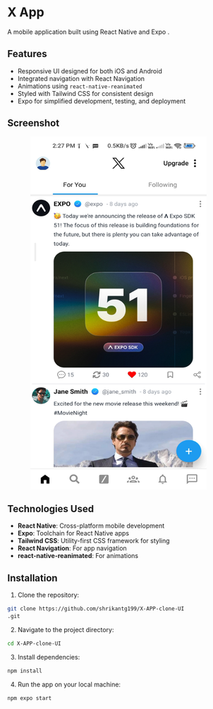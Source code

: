 


# X App

A mobile application built using React Native and Expo .

## Features

- Responsive UI designed for both iOS and Android
- Integrated navigation with React Navigation
- Animations using `react-native-reanimated`
- Styled with Tailwind CSS for consistent design
- Expo for simplified development, testing, and deployment

## Screenshot
<p align="center">
<img src="Screenshot.jpg" alt="Business Directory App" width="400" height="800">
</p>

## Technologies Used

- **React Native**: Cross-platform mobile development
- **Expo**: Toolchain for React Native apps
- **Tailwind CSS**: Utility-first CSS framework for styling
- **React Navigation**: For app navigation
- **react-native-reanimated**: For animations

## Installation

1. Clone the repository:

```bash
git clone https://github.com/shrikantg199/X-APP-clone-UI
.git
```

2. Navigate to the project directory:

```bash
cd X-APP-clone-UI

```

3. Install dependencies:

```bash
npm install
```

4. Run the app on your local machine:

```bash
npm expo start
```


